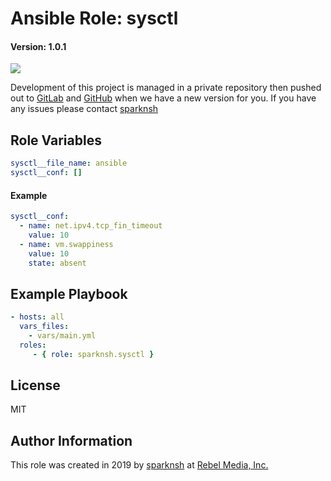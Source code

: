 # Ansible Role: sysctl

#### Version: 1.0.1

[![](https://img.shields.io/badge/role-sparknsh.sysctl-blue.svg)](https://galaxy.ansible.com/sparknsh/sysctl)

Development of this project is managed in a private repository then pushed out to [GitLab](https://gitlab.com/sparknsh/ansible-role-sysctl) and [GitHub](https://github.com/sparknsh/ansible-role-sysctl) when we have a new version for you. If you have any issues please contact [sparknsh](https://www.sparknsh.com/contact?type=issue&name=ansible-role-sysctl)

## Role Variables

```yaml
sysctl__file_name: ansible
sysctl__conf: []
```

#### Example

```yaml
sysctl__conf:
  - name: net.ipv4.tcp_fin_timeout
    value: 10
  - name: vm.swappiness
    value: 10
    state: absent
```

## Example Playbook

```yaml
- hosts: all
  vars_files:
    - vars/main.yml
  roles:
     - { role: sparknsh.sysctl }
```

## License

MIT

## Author Information

This role was created in 2019 by [sparknsh](https://www.sparknsh.com) at [Rebel Media, Inc.](https://www.rebelmedia.io/)

